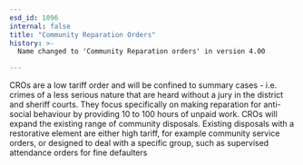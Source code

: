 ```yaml
---
esd_id: 1096
internal: false
title: "Community Reparation Orders"
history: >-
  Name changed to 'Community Reparation orders' in version 4.00

---
```


CROs are a low tariff order and will be confined to summary cases - i.e. crimes of a less serious nature that are heard without a jury in the district and sheriff courts. They focus specifically on making reparation for anti-social behaviour by providing 10 to 100 hours of unpaid work. CROs will expand the existing range of community disposals. Existing disposals with a restorative element are either high tariff, for example community service orders, or designed to deal with a specific group, such as supervised attendance orders for fine defaulters

